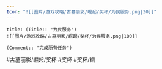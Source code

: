 ```yaml
---
Icon: "![[图片/游戏攻略/古墓丽影/崛起/奖杯/为民服务.png|30]]"
---
```

```ad-common-bronze-trophy
title: (Title:: "为民服务")
![[图片/游戏攻略/古墓丽影/崛起/奖杯/为民服务.png|100]]

(Comment:: "完成所有任务")
```

#古墓丽影/崛起/奖杯 #奖杯 #奖杯/铜
